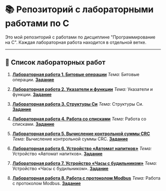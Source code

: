 # 📚 Репозиторий с лабораторными работами по C

Это мой репозиторий с работами по дисциплине "Программирование на C". Каждая лабораторная работа находится в отдельной ветке.

---

## 🚀 Список лабораторных работ

1.  **[Лабораторная работа 1. Битовые операции](https://github.com/daz45/lab_C/tree/lab-1)**
    *Тема:* Битовые операции. **[Задание](https://stud.lms.tpu.ru/mod/assign/view.php?id=570242)**

2.  **[Лабораторная работа 2. Указатели и функции](https://github.com/daz45/lab_C/tree/lab-2)**
    *Тема:* Указатели и функции. **[Задание](https://stud.lms.tpu.ru/mod/assign/view.php?id=570243)**

3.  **[Лабораторная работа 3. Структуры Си](https://github.com/daz45/lab_C/tree/lab-3)**
    *Тема:* Структуры Си. **[Задание](https://stud.lms.tpu.ru/mod/assign/view.php?id=570244)**

4.  **[Лабораторная работа 4. Работа со списками](https://github.com/daz45/lab_C/tree/lab-4)**
    *Тема:* Работа со списками. **[Задание](https://stud.lms.tpu.ru/mod/assign/view.php?id=570245)**

5.  **[Лабораторная работа 5. Вычисление контрольной суммы CRC](https://github.com/daz45/lab_C/tree/lab-5)**
    *Тема:* Вычисление контрольной суммы CRC. **[Задание](https://stud.lms.tpu.ru/mod/assign/view.php?id=570246)**

6.  **[Лабораторная работа 6. Устройство «Автомат напитков»](https://github.com/daz45/lab_C/tree/lab-6)**
    *Тема:* Устройство «Автомат напитков». **[Задание](https://stud.lms.tpu.ru/mod/assign/view.php?id=570247)**

7.  **[Лабораторная работа 7. Устройство «Часы с будильником»](https://github.com/daz45/lab_C/tree/lab-7)**
    *Тема:* Устройство «Часы с будильником». **[Задание](https://stud.lms.tpu.ru/mod/assign/view.php?id=570248)**

8.  **[Лабораторная работа 8. Работа с протоколом Modbus](https://github.com/daz45/lab_C/tree/lab-8)**
    *Тема:* Работа с протоколом Modbus. **[Задание](https://stud.lms.tpu.ru/mod/assign/view.php?id=570249)**
